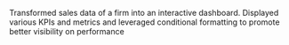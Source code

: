 Transformed sales data of a firm into an interactive dashboard. Displayed various KPIs and metrics and leveraged
conditional formatting to promote better visibility on performance

